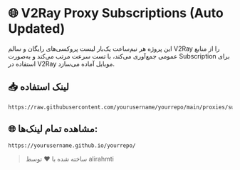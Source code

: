 # 🌐 V2Ray Proxy Subscriptions (Auto Updated)

این پروژه هر نیم‌ساعت یک‌بار لیست پروکسی‌های رایگان و سالم V2Ray را از منابع عمومی جمع‌آوری می‌کند، با تست سرعت مرتب می‌کند و به‌صورت Subscription برای استفاده در V2Ray موبایل آماده می‌سازد.

## 📥 لینک استفاده
```
https://raw.githubusercontent.com/yourusername/yourrepo/main/proxies/sub1.txt
```

## 🌐 مشاهده تمام لینک‌ها:
```
https://yourusername.github.io/yourrepo/
```

> ساخته شده با ❤️ توسط alirahmti
